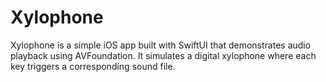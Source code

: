 # Xylophone

Xylophone is a simple iOS app built with SwiftUI that demonstrates audio playback using AVFoundation. It simulates a digital xylophone where each key triggers a corresponding sound file.
